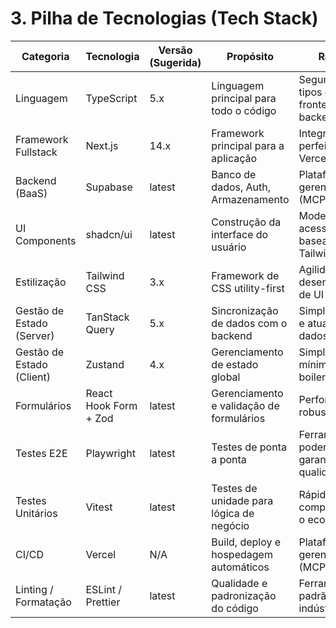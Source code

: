 # 3. Pilha de Tecnologias (Tech Stack)

| Categoria | Tecnologia | Versão (Sugerida) | Propósito | Racional |
|-----------|------------|-------------------|-----------|----------|
| Linguagem | TypeScript | 5.x | Linguagem principal para todo o código | Segurança de tipos entre frontend e backend |
| Framework Fullstack | Next.js | 14.x | Framework principal para a aplicação | Integração perfeita com Vercel |
| Backend (BaaS) | Supabase | latest | Banco de dados, Auth, Armazenamento | Plataforma gerenciada (MCP) |
| UI Components | shadcn/ui | latest | Construção da interface do usuário | Moderna, acessível, baseada em Tailwind |
| Estilização | Tailwind CSS | 3.x | Framework de CSS utility-first | Agilidade no desenvolvimento de UI |
| Gestão de Estado (Server) | TanStack Query | 5.x | Sincronização de dados com o backend | Simplifica cache e atualização de dados |
| Gestão de Estado (Client) | Zustand | 4.x | Gerenciamento de estado global | Simples e com mínimo boilerplate |
| Formulários | React Hook Form + Zod | latest | Gerenciamento e validação de formulários | Performática e robusta |
| Testes E2E | Playwright | latest | Testes de ponta a ponta | Ferramenta poderosa para garantir qualidade |
| Testes Unitários | Vitest | latest | Testes de unidade para lógica de negócio | Rápido e compatível com o ecossistema |
| CI/CD | Vercel | N/A | Build, deploy e hospedagem automáticos | Plataforma gerenciada (MCP) |
| Linting / Formatação | ESLint / Prettier | latest | Qualidade e padronização do código | Ferramentas padrão da indústria |
